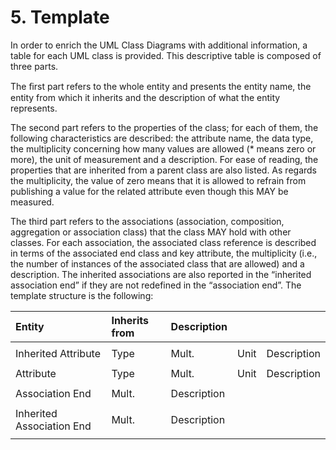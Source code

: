 # 5. Template

In order to enrich the UML Class Diagrams with additional information, a table for each UML class is provided. This descriptive table is composed of three parts.

The ﬁrst part refers to the whole entity and presents the entity name, the entity from which it inherits and the description of what the entity represents.

The second part refers to the properties of the class; for each of them, the following characteristics are described: the attribute name, the data type, the multiplicity concerning how many values are allowed \(\* means zero or more\), the unit of measurement and a description. For ease of reading, the properties that are inherited from a parent class are also listed. As regards the multiplicity, the value of zero means that it is allowed to refrain from publishing a value for the related attribute even though this MAY be measured.

The third part refers to the associations \(association, composition, aggregation or association class\) that the class MAY hold with other classes. For each association, the associated class reference is described in terms of the associated end class and key attribute, the multiplicity \(i.e., the number of instances of the associated class that are allowed\) and a description. The inherited associations are also reported in the “inherited association end” if they are not redefined in the “association end”. The template structure is the following:

| Entity | Inherits from | Description |  |  |
| :--- | :--- | :--- | :--- | :--- |
|  |  |  |  |  |
| Inherited Attribute | Type | Mult. | Unit | Description |
|  |  |  |  |  |
| Attribute | Type | Mult. | Unit | Description |
|  |  |  |  |  |
| Association End | Mult. | Description |  |  |
|  |  |  |  |  |
| Inherited Association End | Mult. | Description |  |  |
|  |  |  |  |  |

